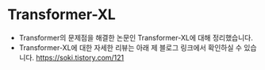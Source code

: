 # Transformer-XL
* Transformer의 문제점을 해결한 논문인 Transformer-XL에 대해 정리했습니다.
* Transformer-XL에 대한 자세한 리뷰는 아래 제 블로그 링크에서 확인하실 수 있습니다.
https://soki.tistory.com/121
